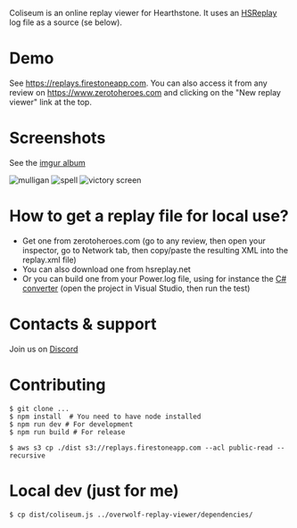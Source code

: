 Coliseum is an online replay viewer for Hearthstone. It uses an [HSReplay](https://github.com/HearthSim/HSReplay) log file as a source (se below).

# Demo

See https://replays.firestoneapp.com. You can also access it from any review on https://www.zerotoheroes.com and clicking on the "New replay viewer" link at the top.

# Screenshots

See the [imgur album](https://imgur.com/a/2K3asZ9)

![mulligan](https://i.imgur.com/fPsi8gR.jpg)
![spell](https://i.imgur.com/yfOek19.png)
![victory screen](https://i.imgur.com/ZIcStEY.png)

# How to get a replay file for local use?

-   Get one from zerotoheroes.com (go to any review, then open your inspector, go to Network tab, then copy/paste the resulting XML into the replay.xml file)
-   You can also download one from hsreplay.net
-   Or you can build one from your Power.log file, using for instance the [C# converter](https://github.com/Zero-to-Heroes/hs-game-converter-csharp-port) (open the project in Visual Studio, then run the test)

# Contacts & support

Join us on [Discord](https://discord.gg/H4Hj7bC)

# Contributing

```
$ git clone ...
$ npm install  # You need to have node installed
$ npm run dev # For development
$ npm run build # For release

$ aws s3 cp ./dist s3://replays.firestoneapp.com --acl public-read --recursive
```

# Local dev (just for me)

```
$ cp dist/coliseum.js ../overwolf-replay-viewer/dependencies/
```
